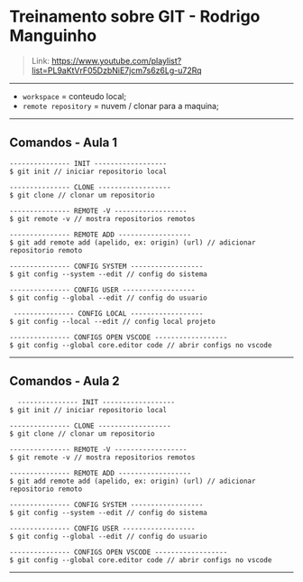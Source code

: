 # Treinamento sobre GIT - Rodrigo Manguinho

> Link: https://www.youtube.com/playlist?list=PL9aKtVrF05DzbNiE7jcm7s6z6Lg-u72Rq

---

- `workspace` = conteudo local;
- `remote repository` = nuvem / clonar para a maquina;

---

## Comandos - Aula 1

    --------------- INIT ------------------
    $ git init // iniciar repositorio local

    --------------- CLONE ------------------
    $ git clone // clonar um repositorio

    --------------- REMOTE -V ------------------
    $ git remote -v // mostra repositorios remotos

    --------------- REMOTE ADD ------------------
    $ git add remote add (apelido, ex: origin) (url) // adicionar repositorio remoto

    --------------- CONFIG SYSTEM ------------------
    $ git config --system --edit // config do sistema

    --------------- CONFIG USER ------------------
    $ git config --global --edit // config do usuario

     --------------- CONFIG LOCAL ------------------
    $ git config --local --edit // config local projeto

    --------------- CONFIGS OPEN VSCODE ------------------
    $ git config --global core.editor code // abrir configs no vscode

---

## Comandos - Aula 2

      --------------- INIT ------------------
    $ git init // iniciar repositorio local

    --------------- CLONE ------------------
    $ git clone // clonar um repositorio

    --------------- REMOTE -V ------------------
    $ git remote -v // mostra repositorios remotos

    --------------- REMOTE ADD ------------------
    $ git add remote add (apelido, ex: origin) (url) // adicionar repositorio remoto

    --------------- CONFIG SYSTEM ------------------
    $ git config --system --edit // config do sistema

    --------------- CONFIG USER ------------------
    $ git config --global --edit // config do usuario

    --------------- CONFIGS OPEN VSCODE ------------------
    $ git config --global core.editor code // abrir configs no vscode

---
